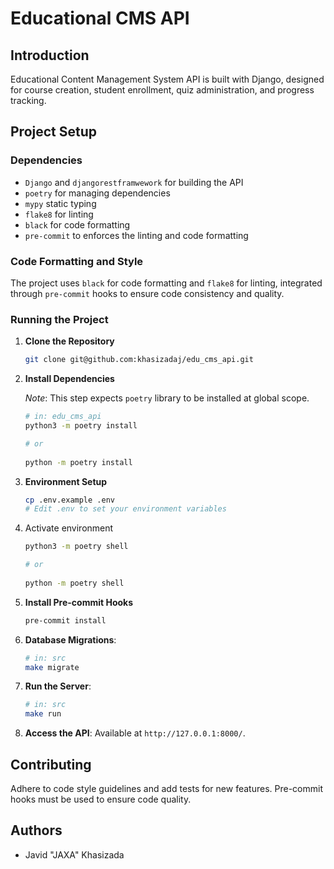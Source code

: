 # Educational CMS API

## Introduction

Educational Content Management System API is built with Django, designed for course creation, student enrollment, quiz administration, and progress tracking.


## Project Setup

### Dependencies

- `Django` and `djangorestframwework` for building the API
- `poetry` for managing dependencies
- `mypy` static typing
- `flake8` for linting
- `black` for code formatting
- `pre-commit` to enforces the linting and code formatting

### Code Formatting and Style

The project uses `black` for code formatting and `flake8` for linting, integrated through `pre-commit` hooks to ensure code consistency and quality.


### Running the Project

1. **Clone the Repository**
   ```bash
   git clone git@github.com:khasizadaj/edu_cms_api.git
   ```

2. **Install Dependencies**

   *Note*: This step expects `poetry` library to be installed at global scope.

   ```bash
   # in: edu_cms_api
   python3 -m poetry install

   # or
    
   python -m poetry install
   ```

3. **Environment Setup**
   ```bash
   cp .env.example .env
   # Edit .env to set your environment variables
   ```

4. Activate environment
   ```bash
   python3 -m poetry shell

   # or
    
   python -m poetry shell
   ```

5. **Install Pre-commit Hooks**
   ```bash
   pre-commit install
   ```

6. **Database Migrations**:
   ```bash
   # in: src
   make migrate
   ```

7. **Run the Server**:
   ```bash
   # in: src
   make run
   ```

8. **Access the API**:
   Available at `http://127.0.0.1:8000/`.

## Contributing

Adhere to code style guidelines and add tests for new features. Pre-commit hooks must be used to ensure code quality.

## Authors

- Javid "JAXA" Khasizada